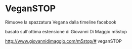 VeganSTOP
======

Rimuove la spazzatura Vegana dalla timeline facebook

basato sull'ottima estensione di Giovanni Di Maggio m5stop

http://www.giovannidimaggio.com/m5stop/# veganSTOP
